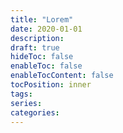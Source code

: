 ```yaml
---
title: "Lorem"
date: 2020-01-01
description:
draft: true
hideToc: false
enableToc: false
enableTocContent: false
tocPosition: inner
tags:
series:
categories:
---
```

